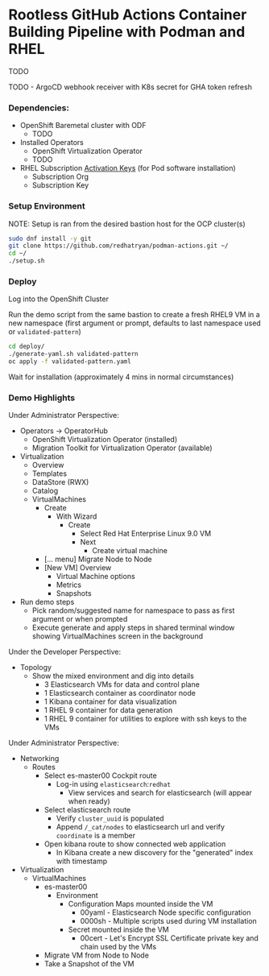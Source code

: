 # Rootless GitHub Actions Container Building Pipeline with Podman and RHEL
TODO

TODO - ArgoCD webhook receiver with K8s secret for GHA token refresh

### Dependencies:
* OpenShift Baremetal cluster with ODF
  * TODO
* Installed Operators
  * OpenShift Virtualization Operator
  * TODO
* RHEL Subscription [Activation Keys](https://console.redhat.com/insights/connector/activation-keys) (for Pod software installation)
  * Subscription Org
  * Subscription Key

### Setup Environment
NOTE: Setup is ran from the desired bastion host for the OCP cluster(s)
```sh
sudo dnf install -y git
git clone https://github.com/redhatryan/podman-actions.git ~/
cd ~/
./setup.sh
```

### Deploy
Log into the OpenShift Cluster

Run the demo script from the same bastion to create a fresh RHEL9 VM in a new namespace (first argument or prompt, defaults to last namespace used or ```validated-pattern```)
```sh
cd deploy/
./generate-yaml.sh validated-pattern
oc apply -f validated-pattern.yaml
```
Wait for installation (approximately 4 mins in normal circumstances)

### Demo Highlights
Under Administrator Perspective:
* Operators -> OperatorHub
  * OpenShift Virtualization Operator (installed)
  * Migration Toolkit for Virtualization Operator (available)
* Virtualization
  * Overview
  * Templates
  * DataStore (RWX)
  * Catalog
  * VirtualMachines
    * Create
      * With Wizard
        * Create
          * Select Red Hat Enterprise Linux 9.0 VM
          * Next
            * Create virtual machine
    * [... menu] Migrate Node to Node
    * [New VM] Overview
      * Virtual Machine options
      * Metrics
      * Snapshots
* Run demo steps 
  * Pick random/suggested name for namespace to pass as first argument or when prompted
  * Execute generate and apply steps in shared terminal window showing VirtualMachines screen in the background 

Under the Developer Perspective:
* Topology
  * Show the mixed environment and dig into details
    * 3 Elasticsearch VMs for data and control plane
    * 1 Elasticsearch container as coordinator node
    * 1 Kibana container for data visualization
    * 1 RHEL 9 container for data generation
    * 1 RHEL 9 container for utilities to explore with ssh keys to the VMs

Under Administrator Perspective:
* Networking
   * Routes
     * Select es-master00 Cockpit route
       * Log-in using ```elasticsearch```:```redhat```
         * View services and search for elasticsearch (will appear when ready)
     * Select elasticsearch route
       * Verify ```cluster_uuid``` is populated
       * Append ```/_cat/nodes``` to elasticsearch url and verify ```coordinate``` is a member
     * Open kibana route to show connected web application
       * In Kibana create a new discovery for the "generated" index with timestamp
* Virtualization
  * VirtualMachines
    * es-master00
      * Environment
        * Configuration Maps mounted inside the VM
          * 00yaml - Elasticsearch Node specific configuration
          * 0000sh - Multiple scripts used during VM installation
        * Secret mounted inside the VM
          * 00cert - Let's Encrypt SSL Certificate private key and chain used by the VMs
    * Migrate VM from Node to Node
    * Take a Snapshot of the VM
